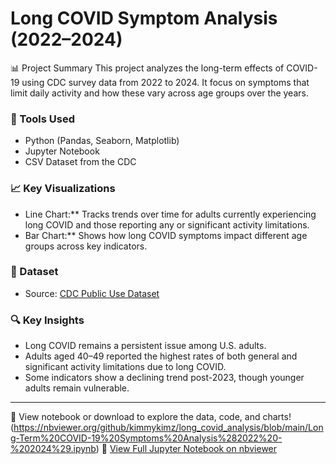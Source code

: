 # Long COVID Symptom Analysis (2022–2024)

📊 Project Summary
This project analyzes the long-term effects of COVID-19 using CDC survey data from 2022 to 2024. It focus on symptoms that limit daily activity and how these 
vary across age groups over the years.

### 🧰 Tools Used
- Python (Pandas, Seaborn, Matplotlib)
- Jupyter Notebook
- CSV Dataset from the CDC

### 📈 Key Visualizations
- Line Chart:** Tracks trends over time for adults currently experiencing long COVID and those reporting any or significant activity limitations.
- Bar Chart:** Shows how long COVID symptoms impact different age groups across key indicators.

### 📁 Dataset
- Source: [CDC Public Use Dataset](https://www.cdc.gov/nchs/covid19/pulse/long-covid.htm?utm_source)

### 🔍 Key Insights
- Long COVID remains a persistent issue among U.S. adults.
- Adults aged 40–49 reported the highest rates of both general and significant activity limitations due to long COVID.
- Some indicators show a declining trend post-2023, though younger adults remain vulnerable.

---

🔗 View notebook or download to explore the data, code, and charts!
(https://nbviewer.org/github/kimmykimz/long_covid_analysis/blob/main/Long-Term%20COVID-19%20Symptoms%20Analysis%282022%20-%202024%29.ipynb)
🔗 [View Full Jupyter Notebook on nbviewer](https://nbviewer.org/github/kimmykimz/long_covid_analysis/blob/main/Long-Term%20COVID-19%20Symptoms%20Analysis(2022%20-%202024).ipynb)

